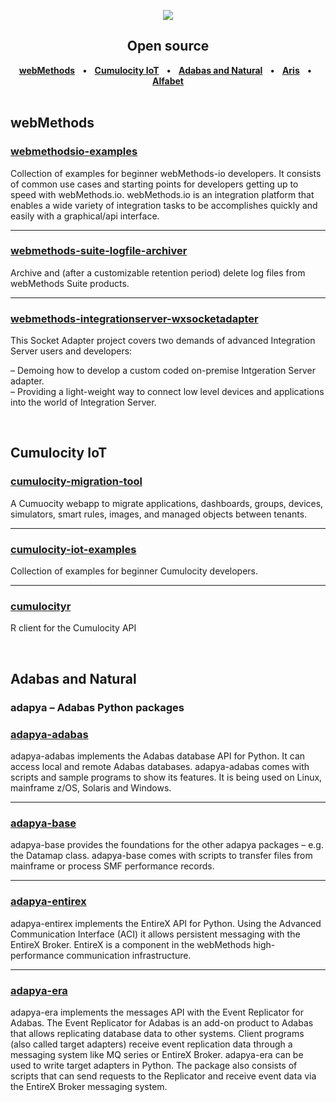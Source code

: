 <p align="center">
<img src="http://techcommunity.softwareag.com/download/developer-communities/logo.png"></br>
</p>

<h2 align="center">
   Open source
</h2>
 
<p align="center">
   <strong><a href="#webMethods">webMethods</a></strong> &nbsp; &bull; &nbsp;
  <strong><a href="#Cumulocity-IoT">Cumulocity IoT</a></strong> &nbsp; &bull; &nbsp;
   <strong><a href="#Adabas-and-Natural">Adabas and Natural</a></strong> &nbsp; &bull; &nbsp; 
  <strong><a href="#Aris">Aris</a></strong> &nbsp; &bull; &nbsp;
  <strong><a href="#Alfabet">Alfabet</a></strong>
  <br><br>
</p>

## webMethods


### [webmethodsio-examples](https://github.com/SoftwareAG/webmethodsio-examples)

Collection of examples for beginner webMethods-io developers. It consists of common use cases and starting points for developers getting up to speed with webMethods.io. webMethods.io is an integration platform that enables a wide variety of integration tasks to be accomplishes quickly and easily with a graphical/api interface.

---

### [webmethods-suite-logfile-archiver](https://github.com/SoftwareAG/webmethods-suite-logfile-archiver)

Archive and (after a customizable retention period) delete log files from webMethods Suite products.

---

### [webmethods-integrationserver-wxsocketadapter](https://github.com/SoftwareAG/webmethods-integrationserver-wxsocketadapter)

This Socket Adapter project covers two demands of advanced Integration Server users and developers:

 &ndash; Demoing how to develop a custom coded on-premise Intgeration Server adapter.<br/>
 &ndash; Providing a light-weight way to connect low level devices and applications into the world of Integration Server.
 
<br>

## Cumulocity IoT

### [cumulocity-migration-tool](https://github.com/SoftwareAG/cumulocity-migration-tool)

A Cumuocity webapp to migrate applications, dashboards, groups, devices, simulators, smart rules, images, and managed objects between tenants.

---

### [cumulocity-iot-examples](https://github.com/SoftwareAG/cumulocity-iot-examples)

Collection of examples for beginner Cumulocity developers.

---

### [cumulocityr](https://github.com/SoftwareAG/cumulocityr)

R client for the Cumulocity API 

<br>

## Adabas and Natural

### adapya – Adabas Python packages

### [adapya-adabas](https://github.com/SoftwareAG/adapya-adabas)

adapya-adabas implements the Adabas database API for Python. It can access local and remote Adabas databases. adapya-adabas comes with scripts and sample programs to show its features. It is being used on Linux, mainframe z/OS, Solaris and Windows.

---

### [adapya-base](https://github.com/SoftwareAG/adapya-base)
adapya-base provides the foundations for the other adapya packages – e.g. the Datamap class. adapya-base comes with scripts to transfer files from mainframe or process SMF performance records.

---

### [adapya-entirex](https://github.com/SoftwareAG/adapya-entirex)
adapya-entirex implements the EntireX API for Python. Using the Advanced Communication Interface (ACI) it allows persistent messaging with the EntireX Broker. EntireX is a component in the webMethods high-performance communication infrastructure.

---

### [adapya-era](https://github.com/SoftwareAG/adapya-era)
adapya-era implements the messages API with the Event Replicator for Adabas. The Event Replicator for Adabas is an add-on product to Adabas that allows replicating database data to other systems. Client programs (also called target adapters) receive event replication data through a messaging system like MQ series or EntireX Broker. adapya-era can be used to write target adapters in Python. The package also consists of scripts that can send requests to the Replicator and receive event data via the EntireX Broker messaging system.




